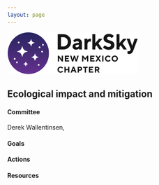 ```yaml
---
layout: page
---
```


![logo](../logo.png)

## Ecological impact and mitigation

#### Committee

Derek Wallentinsen,

#### Goals 

#### Actions 

#### Resources

